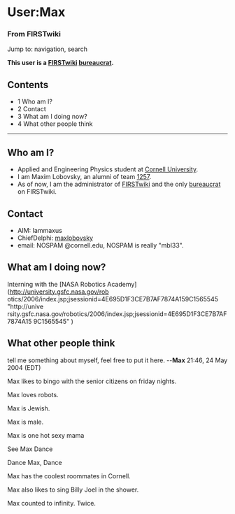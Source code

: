 
# User:Max

### From FIRSTwiki

Jump to: navigation, search

**This user is a [FIRSTwiki](/index.php/FIRSTwiki "FIRSTwiki" ) [bureaucrat](/index.php/FIRSTwiki:Administrators "FIRSTwiki:Administrators" ).**

## Contents

  * 1 Who am I?
  * 2 Contact
  * 3 What am I doing now?
  * 4 What other people think  
---  
  

## Who am I?

  * Applied and Engineering Physics student at [Cornell University](http://www.cornell.edu "http://www.cornell.edu" ). 
  * I am Maxim Lobovsky, an alumni of team [1257](/index.php/1257 "1257" ). 
  * As of now, I am the administrator of [FIRSTwiki](/index.php/FIRSTwiki "FIRSTwiki" ) and the only [bureaucrat](/index.php/FIRSTwiki:Administrators "FIRSTwiki:Administrators" ) on FIRSTwiki. 


## Contact

  * AIM: Iammaxus 
  * ChiefDelphi: [maxlobovsky](http://www.chiefdelphi.com/forums/member.php?userid=6017 "http://www.chiefdelphi.com/forums/member.php?userid=6017" )
  * email: NOSPAM @cornell.edu, NOSPAM is really "mbl33". 


## What am I doing now?

Interning with the [NASA Robotics Academy](http://university.gsfc.nasa.gov/rob
otics/2006/index.jsp;jsessionid=4E695D1F3CE7B7AF7874A159C1565545 "http://unive
rsity.gsfc.nasa.gov/robotics/2006/index.jsp;jsessionid=4E695D1F3CE7B7AF7874A15
9C1565545" )


## What other people think

tell me something about myself, feel free to put it here. --**Max** 21:46, 24
May 2004 (EDT)

  
Max likes to bingo with the senior citizens on friday nights.

Max loves robots.

Max is Jewish.

Max is male.

Max is one hot sexy mama

See Max Dance

Dance Max, Dance

Max has the coolest roommates in Cornell.

Max also likes to sing Billy Joel in the shower.

Max counted to infinity. Twice.

